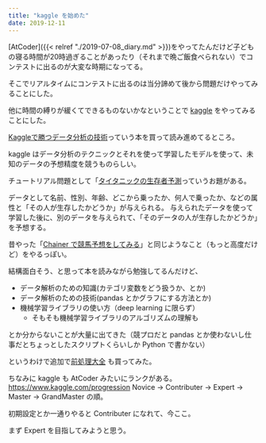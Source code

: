 ```yaml
---
title: "kaggle を始めた"
date: 2019-12-11
---
```


[AtCoder]({{< relref "./2019-07-08_diary.md" >}})をやってたんだけど子どもの寝る時間が20時過ぎることがあったり（それまで晩ご飯食べられない）でコンテストに出るのが大変な時期になってる。

そこでリアルタイムにコンテストに出るのは当分諦めて後から問題だけやってみることにした。

他に時間の縛りが緩くてできるものないかなということで [kaggle](https://www.kaggle.com/takecian/) をやってみることにした。

[Kaggleで勝つデータ分析の技術](https://gihyo.jp/book/2019/978-4-297-10843-4)っていう本を買って読み進めてるところ。

kaggle はデータ分析のテクニックとそれを使って学習したモデルを使って、未知のデータの予想精度を競うものらしい。

チュートリアル問題として「[タイタニックの生存者予測](https://www.kaggle.com/c/titanic)っていうお題がある。

データとして名前、性別、年齢、どこから乗ったか、何人で乗ったか、などの属性と「その人が生存したかどうか」が与えられる。
与えられたデータを使って学習した後に、別のデータを与えられて、「そのデータの人が生存したかどうか」を予想する。

昔やった「[Chainer で競馬予想をしてみる](https://qiita.com/takecian/items/5f2334bea701a70cc06a)」と同じようなこと（もっと高度だけど）をやるっぽい。


結構面白そう、と思って本を読みながら勉強してるんだけど、
* データ解析のための知識(カテゴリ変数をどう扱うか、とか)
* データ解析のための技術(pandas とかグラフにする方法とか)
* 機械学習ライブラリの使い方（deep learning に限らず）
  * そもそも機械学習ライブラリのアルゴリズムの理解も

とか分からないことが大量に出てきた（競プロだと pandas とか使わないし仕事だとちょっとしたスクリプトくらいしか Python で書かない）

というわけで追加で[前処理大全](https://gihyo.jp/book/2018/978-4-7741-9647-3) も買ってみた。


ちなみに kaggle も AtCoder みたいにランクがある。 https://www.kaggle.com/progression
Novice -> Contributer -> Expert -> Master -> GrandMaster の順。

初期設定とか一通りやると Contributer になれて、今ここ。

まず Expert を目指してみようと思う。
